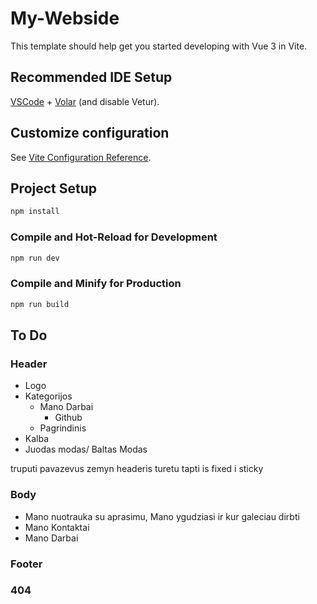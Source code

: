 # My-Webside

This template should help get you started developing with Vue 3 in Vite.

## Recommended IDE Setup

[VSCode](https://code.visualstudio.com/) + [Volar](https://marketplace.visualstudio.com/items?itemName=Vue.volar) (and disable Vetur).

## Customize configuration

See [Vite Configuration Reference](https://vitejs.dev/config/).

## Project Setup

```sh
npm install
```

### Compile and Hot-Reload for Development

```sh
npm run dev
```

### Compile and Minify for Production

```sh
npm run build
```

## To Do

### Header

- Logo
- Kategorijos
  - Mano Darbai
    - Github
  - Pagrindinis
- Kalba
- Juodas modas/ Baltas Modas

truputi pavazevus zemyn headeris turetu tapti is fixed i sticky

### Body

- Mano nuotrauka su aprasimu, Mano ygudziasi ir kur galeciau dirbti
- Mano Kontaktai
- Mano Darbai

### Footer

### 404
